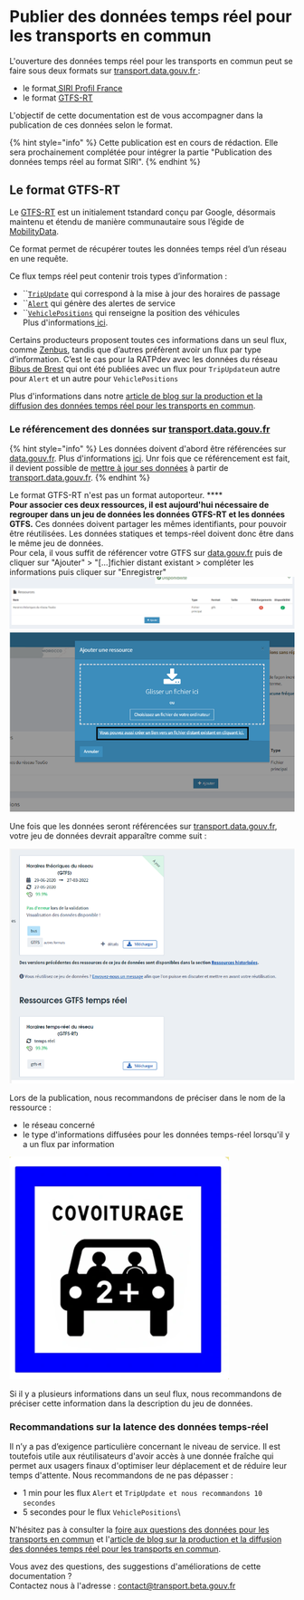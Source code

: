 # Publier des données temps réel pour les transports en commun

L'ouverture des données temps réel pour les transports en commun peut se faire sous deux formats sur [transport.data.gouv.fr ](https://transport.data.gouv.fr):&#x20;

* le format[ SIRI Profil France ](http://www.normes-donnees-tc.org/wp-content/uploads/2021/09/BNTRA-CN03-GT7\_NF-Profil-SIRI-FR\_v1.2\_20210308.pdf)
* le format [GTFS-RT ](https://github.com/google/transit/blob/master/gtfs-realtime/CHANGES.md)

L'objectif de cette documentation est de vous accompagner dans la publication de ces données selon le format.

{% hint style="info" %}
Cette publication est en cours de rédaction. Elle sera prochainement complétée pour intégrer la partie "Publication des données temps réel au format SIRI".
{% endhint %}

## Le format GTFS-RT

Le [GTFS-RT](https://github.com/google/transit/blob/master/gtfs-realtime/CHANGES.md) est un initialement tstandard conçu par Google, désormais maintenu et étendu de manière communautaire sous l’égide de [MobilityData](https://mobilitydata.org).

Ce format permet de récupérer toutes les données temps réel d’un réseau en une requête.

Ce flux temps réel peut contenir trois types d’information :

* ``[`TripUpdate`](https://gtfs.mobilitydata.org/spec/trip-updates) qui correspond à la mise à jour des horaires de passage
* ``[`Alert`](https://gtfs.mobilitydata.org/spec/service-alerts) qui génère des alertes de service
* ``[`VehiclePositions`](https://gtfs.mobilitydata.org/spec/vehicle-positions) qui renseigne la position des véhicules\
  Plus d'informations[ ici](https://doc.transport.data.gouv.fr/producteurs/operateurs-de-transport-regulier-de-personnes/temps-reel-des-transports-en-commun).

Certains producteurs proposent toutes ces informations dans un seul flux, comme [Zenbus](https://transport.data.gouv.fr/datasets?\_utf8=%E2%9C%93\&q=zenbus), tandis que d’autres préfèrent avoir un flux par type d’information. C’est le cas pour la RATPdev avec les données du réseau [Bibus de Brest](https://transport.data.gouv.fr/datasets/horaires-theoriques-et-temps-reel-des-bus-et-tramways-circulant-sur-le-territoire-de-brest-metropole/) qui ont été publiées avec un flux pour `TripUpdate`un autre pour `Alert` et un autre pour `VehiclePositions`&#x20;

Plus d'informations dans notre [article de blog sur la production et la diffusion des données temps réel pour les transports en commun](https://blog.transport.data.gouv.fr/billets/la-production-des-donn%C3%A9es-temps-r%C3%A9el-interview-avec-diff%C3%A9rents-producteurs-de-donn%C3%A9es/).

### Le référencement des données sur [transport.data.gouv.fr](https://transport.data.gouv.fr)

{% hint style="info" %}
Les données doivent d'abord être référencées sur [data.gouv.fr](https://www.data.gouv.fr/fr/). Plus d'informations [ici](https://doc.transport.data.gouv.fr/producteurs/comment-et-pourquoi-les-producteurs-de-donnees-utilisent-ils-le-pan). Unr fois que ce référencement est fait, il devient possible de [mettre à jour ses données](https://doc.transport.data.gouv.fr/producteurs/mettre-a-jour-des-donnees) à partir de [transport.data.gouv.fr](https://transport.data.gouv.fr).
{% endhint %}

Le format GTFS-RT n'est pas un format autoporteur. **** \
**Pour associer ces deux ressources, il est aujourd'hui nécessaire de regrouper dans un jeu de données les données GTFS-RT et les données  GTFS.** Ces données doivent partager les mêmes identifiants, pour pouvoir être réutilisées. Les données statiques et temps-réel doivent donc être dans le même jeu de données. \
Pour cela, il vous suffit de référencer votre GTFS sur [data.gouv.fr](https://www.data.gouv.fr/fr/) puis de cliquer sur "Ajouter" > "\[...]fichier distant existant  > compléter les informations puis cliquer sur "Enregistrer"\
![](<../.gitbook/assets/image (174).png>)![](<../.gitbook/assets/image (176).png>)

Une fois que les données seront référencées sur [transport.data.gouv.fr](https://transport.data.gouv.fr), votre jeu de données devrait apparaître comme suit :&#x20;

![Jeu de données contenant un GTFS et un GTFS-RT ](<../.gitbook/assets/image (170).png>)

Lors de la publication, nous recommandons de préciser dans le nom de la ressource :&#x20;

* le réseau concerné
* le type d'informations diffusées pour les données temps-réel lorsqu'il y a un flux par information

![](<../.gitbook/assets/image (169).png>)

Si il y a plusieurs informations dans un seul flux, nous recommandons de préciser cette information dans la description du jeu de données.

### Recommandations sur la latence des données temps-réel&#x20;

Il n’y a pas d’exigence particulière concernant le niveau de service. Il est toutefois utile aux réutilisateurs d'avoir accès à une donnée fraîche qui permet aux usagers finaux d'optimiser leur déplacement et de réduire leur temps d'attente. Nous recommandons de ne pas dépasser :&#x20;

* 1 min pour les flux `Alert` et `TripUpdate et nous recommandons 10 secondes`&#x20;
* 5 secondes pour le flux `VehiclePositions`\


N'hésitez pas à consulter la [foire aux questions des données pour les transports en commun](https://doc.transport.data.gouv.fr/foire-aux-questions-1/donnees-temps-reel-des-transports-en-commun) et l'[article de blog sur la production et la diffusion des données temps réel pour les transports en commun](https://blog.transport.data.gouv.fr/billets/la-production-des-donn%C3%A9es-temps-r%C3%A9el-interview-avec-diff%C3%A9rents-producteurs-de-donn%C3%A9es/).



Vous avez des questions, des suggestions d'améliorations de cette documentation ? \
Contactez nous à l'adresse : [contact@transport.beta.gouv.fr](mailto:contact@transport.beta.gouv.fr)




